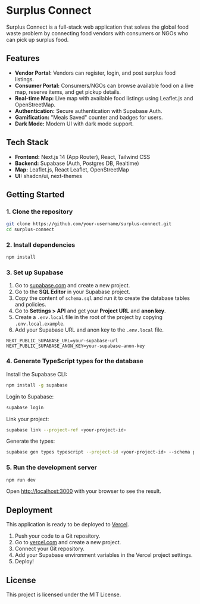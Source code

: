# Surplus Connect

Surplus Connect is a full-stack web application that solves the global food waste problem by connecting food vendors with consumers or NGOs who can pick up surplus food.

## Features

- **Vendor Portal:** Vendors can register, login, and post surplus food listings.
- **Consumer Portal:** Consumers/NGOs can browse available food on a live map, reserve items, and get pickup details.
- **Real-time Map:** Live map with available food listings using Leaflet.js and OpenStreetMap.
- **Authentication:** Secure authentication with Supabase Auth.
- **Gamification:** "Meals Saved" counter and badges for users.
- **Dark Mode:** Modern UI with dark mode support.

## Tech Stack

- **Frontend:** Next.js 14 (App Router), React, Tailwind CSS
- **Backend:** Supabase (Auth, Postgres DB, Realtime)
- **Map:** Leaflet.js, React Leaflet, OpenStreetMap
- **UI:** shadcn/ui, next-themes

## Getting Started

### 1. Clone the repository

```bash
git clone https://github.com/your-username/surplus-connect.git
cd surplus-connect
```

### 2. Install dependencies

```bash
npm install
```

### 3. Set up Supabase

1.  Go to [supabase.com](https://supabase.com/) and create a new project.
2.  Go to the **SQL Editor** in your Supabase project.
3.  Copy the content of `schema.sql` and run it to create the database tables and policies.
4.  Go to **Settings > API** and get your **Project URL** and **anon key**.
5.  Create a `.env.local` file in the root of the project by copying `.env.local.example`.
6.  Add your Supabase URL and anon key to the `.env.local` file.

```
NEXT_PUBLIC_SUPABASE_URL=your-supabase-url
NEXT_PUBLIC_SUPABASE_ANON_KEY=your-supabase-anon-key
```

### 4. Generate TypeScript types for the database

Install the Supabase CLI:

```bash
npm install -g supabase
```

Login to Supabase:

```bash
supabase login
```

Link your project:

```bash
supabase link --project-ref <your-project-id>
```

Generate the types:

```bash
supabase gen types typescript --project-id <your-project-id> --schema public > src/types/database.types.ts
```

### 5. Run the development server

```bash
npm run dev
```

Open [http://localhost:3000](http://localhost:3000) with your browser to see the result.

## Deployment

This application is ready to be deployed to [Vercel](https://vercel.com/).

1.  Push your code to a Git repository.
2.  Go to [vercel.com](https://vercel.com/) and create a new project.
3.  Connect your Git repository.
4.  Add your Supabase environment variables in the Vercel project settings.
5.  Deploy!

## License

This project is licensed under the MIT License.